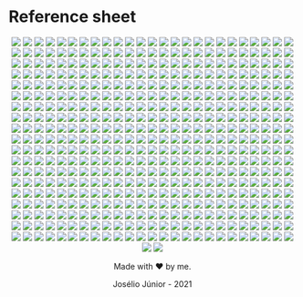 # Reference sheet
<div align="center">

![](../lang/1c-enterprise/rounded.svg) ![](../lang/4d/rounded.svg) ![](../lang/abap/rounded.svg) ![](../lang/abap-cds/rounded.svg) ![](../lang/ags-script/rounded.svg) ![](../lang/aidl/rounded.svg) ![](../lang/al/rounded.svg) ![](../lang/ampl/rounded.svg) ![](../lang/antlr/rounded.svg) ![](../lang/api-blueprint/rounded.svg) ![](../lang/apl/rounded.svg) ![](../lang/asp.net/rounded.svg) ![](../lang/ats/rounded.svg) ![](../lang/actionscript/rounded.svg) ![](../lang/ada/rounded.svg) ![](../lang/adobe-font-metrics/rounded.svg) ![](../lang/agda/rounded.svg) ![](../lang/alloy/rounded.svg) ![](../lang/alpine-abuild/rounded.svg) ![](../lang/altium-designer/rounded.svg) ![](../lang/angelscript/rounded.svg) ![](../lang/ant-build-system/rounded.svg) ![](../lang/apacheconf/rounded.svg) ![](../lang/apex/rounded.svg) ![](../lang/apollo-guidance-computer/rounded.svg) ![](../lang/applescript/rounded.svg) ![](../lang/arc/rounded.svg) ![](../lang/asciidoc/rounded.svg) ![](../lang/aspectj/rounded.svg) ![](../lang/assembly/rounded.svg) ![](../lang/astro/rounded.svg) ![](../lang/asymptote/rounded.svg) ![](../lang/augeas/rounded.svg) ![](../lang/autohotkey/rounded.svg) ![](../lang/autoit/rounded.svg) ![](../lang/avro-idl/rounded.svg) ![](../lang/awk/rounded.svg) ![](../lang/basic/rounded.svg) ![](../lang/ballerina/rounded.svg) ![](../lang/batchfile/rounded.svg) ![](../lang/beef/rounded.svg) ![](../lang/bibtex/rounded.svg) ![](../lang/bicep/rounded.svg) ![](../lang/bison/rounded.svg) ![](../lang/bitbake/rounded.svg) ![](../lang/blade/rounded.svg) ![](../lang/blitzbasic/rounded.svg) ![](../lang/blitzmax/rounded.svg) ![](../lang/bluespec/rounded.svg) ![](../lang/boo/rounded.svg) ![](../lang/boogie/rounded.svg) ![](../lang/brainfuck/rounded.svg) ![](../lang/brightscript/rounded.svg) ![](../lang/browserslist/rounded.svg) ![](../lang/c/rounded.svg) ![](../lang/c#/rounded.svg) ![](../lang/c++/rounded.svg) ![](../lang/clips/rounded.svg) ![](../lang/cmake/rounded.svg) ![](../lang/collada/rounded.svg) ![](../lang/cson/rounded.svg) ![](../lang/css/rounded.svg) ![](../lang/csv/rounded.svg) ![](../lang/cue/rounded.svg) ![](../lang/cweb/rounded.svg) ![](../lang/cabal-config/rounded.svg) ![](../lang/cap'n-proto/rounded.svg) ![](../lang/ceylon/rounded.svg) ![](../lang/chapel/rounded.svg) ![](../lang/chuck/rounded.svg) ![](../lang/cirru/rounded.svg) ![](../lang/clarion/rounded.svg) ![](../lang/classic-asp/rounded.svg) ![](../lang/clean/rounded.svg) ![](../lang/click/rounded.svg) ![](../lang/clojure/rounded.svg) ![](../lang/closure-templates/rounded.svg) ![](../lang/cloud-firestore-security-rules/rounded.svg) ![](../lang/codeql/rounded.svg) ![](../lang/coffeescript/rounded.svg) ![](../lang/coldfusion/rounded.svg) ![](../lang/coldfusion-cfc/rounded.svg) ![](../lang/common-lisp/rounded.svg) ![](../lang/common-workflow-language/rounded.svg) ![](../lang/component-pascal/rounded.svg) ![](../lang/coq/rounded.svg) ![](../lang/crystal/rounded.svg) ![](../lang/csound/rounded.svg) ![](../lang/csound-document/rounded.svg) ![](../lang/csound-score/rounded.svg) ![](../lang/cuda/rounded.svg) ![](../lang/cython/rounded.svg) ![](../lang/d/rounded.svg) ![](../lang/dm/rounded.svg) ![](../lang/dafny/rounded.svg) ![](../lang/darcs-patch/rounded.svg) ![](../lang/dart/rounded.svg) ![](../lang/dataweave/rounded.svg) ![](../lang/dhall/rounded.svg) ![](../lang/directx-3d-file/rounded.svg) ![](../lang/dockerfile/rounded.svg) ![](../lang/dogescript/rounded.svg) ![](../lang/dylan/rounded.svg) ![](../lang/e/rounded.svg) ![](../lang/ecl/rounded.svg) ![](../lang/eclipse/rounded.svg) ![](../lang/ejs/rounded.svg) ![](../lang/eq/rounded.svg) ![](../lang/easybuild/rounded.svg) ![](../lang/ecere-projects/rounded.svg) ![](../lang/editorconfig/rounded.svg) ![](../lang/eiffel/rounded.svg) ![](../lang/elixir/rounded.svg) ![](../lang/elm/rounded.svg) ![](../lang/emacs-lisp/rounded.svg) ![](../lang/emberscript/rounded.svg) ![](../lang/erlang/rounded.svg) ![](../lang/f#/rounded.svg) ![](../lang/f-asterisk/rounded.svg) ![](../lang/figlet-font/rounded.svg) ![](../lang/flux/rounded.svg) ![](../lang/factor/rounded.svg) ![](../lang/fancy/rounded.svg) ![](../lang/fantom/rounded.svg) ![](../lang/faust/rounded.svg) ![](../lang/fennel/rounded.svg) ![](../lang/filebench-wml/rounded.svg) ![](../lang/fluent/rounded.svg) ![](../lang/forth/rounded.svg) ![](../lang/fortran/rounded.svg) ![](../lang/fortran-free-form/rounded.svg) ![](../lang/freebasic/rounded.svg) ![](../lang/freemarker/rounded.svg) ![](../lang/frege/rounded.svg) ![](../lang/futhark/rounded.svg) ![](../lang/g-code/rounded.svg) ![](../lang/gaml/rounded.svg) ![](../lang/gams/rounded.svg) ![](../lang/gap/rounded.svg) ![](../lang/gcc-machine-description/rounded.svg) ![](../lang/gdscript/rounded.svg) ![](../lang/gedcom/rounded.svg) ![](../lang/glsl/rounded.svg) ![](../lang/game-maker-language/rounded.svg) ![](../lang/gemfile.lock/rounded.svg) ![](../lang/genie/rounded.svg) ![](../lang/genshi/rounded.svg) ![](../lang/gentoo-ebuild/rounded.svg) ![](../lang/gentoo-eclass/rounded.svg) ![](../lang/gerber-image/rounded.svg) ![](../lang/gherkin/rounded.svg) ![](../lang/git-attributes/rounded.svg) ![](../lang/git-config/rounded.svg) ![](../lang/glyph/rounded.svg) ![](../lang/gnuplot/rounded.svg) ![](../lang/go/rounded.svg) ![](../lang/go-checksums/rounded.svg) ![](../lang/go-module/rounded.svg) ![](../lang/golo/rounded.svg) ![](../lang/gosu/rounded.svg) ![](../lang/grace/rounded.svg) ![](../lang/gradle/rounded.svg) ![](../lang/grammatical-framework/rounded.svg) ![](../lang/graphql/rounded.svg) ![](../lang/graphviz-(dot)/rounded.svg) ![](../lang/groovy/rounded.svg) ![](../lang/groovy-server-pages/rounded.svg) ![](../lang/haproxy/rounded.svg) ![](../lang/hlsl/rounded.svg) ![](../lang/html/rounded.svg) ![](../lang/html+ecr/rounded.svg) ![](../lang/html+eex/rounded.svg) ![](../lang/html+erb/rounded.svg) ![](../lang/html+php/rounded.svg) ![](../lang/html+razor/rounded.svg) ![](../lang/http/rounded.svg) ![](../lang/hxml/rounded.svg) ![](../lang/hack/rounded.svg) ![](../lang/haml/rounded.svg) ![](../lang/handlebars/rounded.svg) ![](../lang/harbour/rounded.svg) ![](../lang/haskell/rounded.svg) ![](../lang/haxe/rounded.svg) ![](../lang/hiveql/rounded.svg) ![](../lang/holyc/rounded.svg) ![](../lang/hy/rounded.svg) ![](../lang/idl/rounded.svg) ![](../lang/igor-pro/rounded.svg) ![](../lang/ini/rounded.svg) ![](../lang/idris/rounded.svg) ![](../lang/ignore-list/rounded.svg) ![](../lang/imagej-macro/rounded.svg) ![](../lang/inno-setup/rounded.svg) ![](../lang/io/rounded.svg) ![](../lang/ioke/rounded.svg) ![](../lang/isabelle/rounded.svg) ![](../lang/isabelle-root/rounded.svg) ![](../lang/j/rounded.svg) ![](../lang/jar-manifest/rounded.svg) ![](../lang/jflex/rounded.svg) ![](../lang/json/rounded.svg) ![](../lang/json-with-comments/rounded.svg) ![](../lang/json5/rounded.svg) ![](../lang/jsonld/rounded.svg) ![](../lang/jsoniq/rounded.svg) ![](../lang/jasmin/rounded.svg) ![](../lang/java/rounded.svg) ![](../lang/java-properties/rounded.svg) ![](../lang/java-server-pages/rounded.svg) ![](../lang/javascript/rounded.svg) ![](../lang/javascript+erb/rounded.svg) ![](../lang/jinja/rounded.svg) ![](../lang/jison/rounded.svg) ![](../lang/jison-lex/rounded.svg) ![](../lang/jolie/rounded.svg) ![](../lang/jsonnet/rounded.svg) ![](../lang/julia/rounded.svg) ![](../lang/jupyter-notebook/rounded.svg) ![](../lang/krl/rounded.svg) ![](../lang/kaitai-struct/rounded.svg) ![](../lang/kakounescript/rounded.svg) ![](../lang/kicad-layout/rounded.svg) ![](../lang/kicad-legacy-layout/rounded.svg) ![](../lang/kicad-schematic/rounded.svg) ![](../lang/kotlin/rounded.svg) ![](../lang/lfe/rounded.svg) ![](../lang/llvm/rounded.svg) ![](../lang/lolcode/rounded.svg) ![](../lang/lsl/rounded.svg) ![](../lang/labview/rounded.svg) ![](../lang/lark/rounded.svg) ![](../lang/lasso/rounded.svg) ![](../lang/latte/rounded.svg) ![](../lang/less/rounded.svg) ![](../lang/lex/rounded.svg) ![](../lang/lilypond/rounded.svg) ![](../lang/liquid/rounded.svg) ![](../lang/literate-agda/rounded.svg) ![](../lang/literate-coffeescript/rounded.svg) ![](../lang/literate-haskell/rounded.svg) ![](../lang/livescript/rounded.svg) ![](../lang/logtalk/rounded.svg) ![](../lang/lookml/rounded.svg) ![](../lang/lua/rounded.svg) ![](../lang/matlab/rounded.svg) ![](../lang/maxscript/rounded.svg) ![](../lang/mlir/rounded.svg) ![](../lang/mql4/rounded.svg) ![](../lang/mql5/rounded.svg) ![](../lang/mtml/rounded.svg) ![](../lang/macaulay2/rounded.svg) ![](../lang/makefile/rounded.svg) ![](../lang/mako/rounded.svg) ![](../lang/markdown/rounded.svg) ![](../lang/marko/rounded.svg) ![](../lang/mask/rounded.svg) ![](../lang/mathematica/rounded.svg) ![](../lang/max/rounded.svg) ![](../lang/mercury/rounded.svg) ![](../lang/meson/rounded.svg) ![](../lang/metal/rounded.svg) ![](../lang/mirah/rounded.svg) ![](../lang/modelica/rounded.svg) ![](../lang/modula-2/rounded.svg) ![](../lang/modula-3/rounded.svg) ![](../lang/moonscript/rounded.svg) ![](../lang/motorola-68k-assembly/rounded.svg) ![](../lang/mustache/rounded.svg) ![](../lang/ncl/rounded.svg) ![](../lang/npm-config/rounded.svg) ![](../lang/nwscript/rounded.svg) ![](../lang/nearley/rounded.svg) ![](../lang/nemerle/rounded.svg) ![](../lang/netlinx/rounded.svg) ![](../lang/netlinx+erb/rounded.svg) ![](../lang/netlogo/rounded.svg) ![](../lang/newlisp/rounded.svg) ![](../lang/nextflow/rounded.svg) ![](../lang/nginx/rounded.svg) ![](../lang/nim/rounded.svg) ![](../lang/nit/rounded.svg) ![](../lang/nix/rounded.svg) ![](../lang/nu/rounded.svg) ![](../lang/numpy/rounded.svg) ![](../lang/nunjucks/rounded.svg) ![](../lang/ocaml/rounded.svg) ![](../lang/objectscript/rounded.svg) ![](../lang/objective-c/rounded.svg) ![](../lang/objective-c++/rounded.svg) ![](../lang/objective-j/rounded.svg) ![](../lang/odin/rounded.svg) ![](../lang/omgrofl/rounded.svg) ![](../lang/opal/rounded.svg) ![](../lang/open-policy-agent/rounded.svg) ![](../lang/opencl/rounded.svg) ![](../lang/openedge-abl/rounded.svg) ![](../lang/openqasm/rounded.svg) ![](../lang/openscad/rounded.svg) ![](../lang/org/rounded.svg) ![](../lang/oxygene/rounded.svg) ![](../lang/oz/rounded.svg) ![](../lang/p4/rounded.svg) ![](../lang/peg.js/rounded.svg) ![](../lang/php/rounded.svg) ![](../lang/plsql/rounded.svg) ![](../lang/plpgsql/rounded.svg) ![](../lang/pov-ray-sdl/rounded.svg) ![](../lang/pan/rounded.svg) ![](../lang/papyrus/rounded.svg) ![](../lang/parrot/rounded.svg) ![](../lang/pascal/rounded.svg) ![](../lang/pawn/rounded.svg) ![](../lang/pep8/rounded.svg) ![](../lang/perl/rounded.svg) ![](../lang/picolisp/rounded.svg) ![](../lang/piglatin/rounded.svg) ![](../lang/pike/rounded.svg) ![](../lang/pogoscript/rounded.svg) ![](../lang/postcss/rounded.svg) ![](../lang/postscript/rounded.svg) ![](../lang/powerbuilder/rounded.svg) ![](../lang/powershell/rounded.svg) ![](../lang/prisma/rounded.svg) ![](../lang/processing/rounded.svg) ![](../lang/prolog/rounded.svg) ![](../lang/propeller-spin/rounded.svg) ![](../lang/pug/rounded.svg) ![](../lang/puppet/rounded.svg) ![](../lang/purebasic/rounded.svg) ![](../lang/purescript/rounded.svg) ![](../lang/python/rounded.svg) ![](../lang/python-console/rounded.svg) ![](../lang/python-traceback/rounded.svg) ![](../lang/q#/rounded.svg) ![](../lang/qml/rounded.svg) ![](../lang/qt-script/rounded.svg) ![](../lang/quake/rounded.svg) ![](../lang/r/rounded.svg) ![](../lang/raml/rounded.svg) ![](../lang/rdoc/rounded.svg) ![](../lang/rexx/rounded.svg) ![](../lang/rmarkdown/rounded.svg) ![](../lang/runoff/rounded.svg) ![](../lang/racket/rounded.svg) ![](../lang/ragel/rounded.svg) ![](../lang/raku/rounded.svg) ![](../lang/rascal/rounded.svg) ![](../lang/rescript/rounded.svg) ![](../lang/reason/rounded.svg) ![](../lang/rebol/rounded.svg) ![](../lang/record-jar/rounded.svg) ![](../lang/red/rounded.svg) ![](../lang/regular-expression/rounded.svg) ![](../lang/ren'py/rounded.svg) ![](../lang/ring/rounded.svg) ![](../lang/riot/rounded.svg) ![](../lang/robotframework/rounded.svg) ![](../lang/roff/rounded.svg) ![](../lang/roff-manpage/rounded.svg) ![](../lang/rouge/rounded.svg) ![](../lang/ruby/rounded.svg) ![](../lang/rust/rounded.svg) ![](../lang/sas/rounded.svg) ![](../lang/scss/rounded.svg) ![](../lang/sparql/rounded.svg) ![](../lang/sqf/rounded.svg) ![](../lang/sql/rounded.svg) ![](../lang/sqlpl/rounded.svg) ![](../lang/srecode-template/rounded.svg) ![](../lang/svg/rounded.svg) ![](../lang/saltstack/rounded.svg) ![](../lang/sass/rounded.svg) ![](../lang/scala/rounded.svg) ![](../lang/scaml/rounded.svg) ![](../lang/scheme/rounded.svg) ![](../lang/scilab/rounded.svg) ![](../lang/self/rounded.svg) ![](../lang/shaderlab/rounded.svg) ![](../lang/shell/rounded.svg) ![](../lang/shen/rounded.svg) ![](../lang/singularity/rounded.svg) ![](../lang/slash/rounded.svg) ![](../lang/slice/rounded.svg) ![](../lang/slim/rounded.svg) ![](../lang/smpl/rounded.svg) ![](../lang/smalltalk/rounded.svg) ![](../lang/smarty/rounded.svg) ![](../lang/solidity/rounded.svg) ![](../lang/sourcepawn/rounded.svg) ![](../lang/squirrel/rounded.svg) ![](../lang/stan/rounded.svg) ![](../lang/standard-ml/rounded.svg) ![](../lang/starlark/rounded.svg) ![](../lang/stata/rounded.svg) ![](../lang/stringtemplate/rounded.svg) ![](../lang/stylus/rounded.svg) ![](../lang/subrip-text/rounded.svg) ![](../lang/sugarss/rounded.svg) ![](../lang/supercollider/rounded.svg) ![](../lang/svelte/rounded.svg) ![](../lang/swift/rounded.svg) ![](../lang/systemverilog/rounded.svg) ![](../lang/ti-program/rounded.svg) ![](../lang/tla/rounded.svg) ![](../lang/toml/rounded.svg) ![](../lang/tsql/rounded.svg) ![](../lang/tsv/rounded.svg) ![](../lang/tsx/rounded.svg) ![](../lang/txl/rounded.svg) ![](../lang/tcl/rounded.svg) ![](../lang/tex/rounded.svg) ![](../lang/terra/rounded.svg) ![](../lang/textmate-properties/rounded.svg) ![](../lang/textile/rounded.svg) ![](../lang/thrift/rounded.svg) ![](../lang/turing/rounded.svg) ![](../lang/twig/rounded.svg) ![](../lang/typescript/rounded.svg) ![](../lang/unified-parallel-c/rounded.svg) ![](../lang/unity3d-asset/rounded.svg) ![](../lang/uno/rounded.svg) ![](../lang/unrealscript/rounded.svg) ![](../lang/urweb/rounded.svg) ![](../lang/v/rounded.svg) ![](../lang/vba/rounded.svg) ![](../lang/vbscript/rounded.svg) ![](../lang/vcl/rounded.svg) ![](../lang/vhdl/rounded.svg) ![](../lang/vala/rounded.svg) ![](../lang/valve-data-format/rounded.svg) ![](../lang/verilog/rounded.svg) ![](../lang/vim-help-file/rounded.svg) ![](../lang/vim-script/rounded.svg) ![](../lang/vim-snippet/rounded.svg) ![](../lang/visual-basic-.net/rounded.svg) ![](../lang/volt/rounded.svg) ![](../lang/vue/rounded.svg) ![](../lang/web-ontology-language/rounded.svg) ![](../lang/webassembly/rounded.svg) ![](../lang/wikitext/rounded.svg) ![](../lang/windows-registry-entries/rounded.svg) ![](../lang/wollok/rounded.svg) ![](../lang/world-of-warcraft-addon-data/rounded.svg) ![](../lang/x10/rounded.svg) ![](../lang/xc/rounded.svg) ![](../lang/xml/rounded.svg) ![](../lang/xml-property-list/rounded.svg) ![](../lang/xquery/rounded.svg) ![](../lang/xslt/rounded.svg) ![](../lang/xojo/rounded.svg) ![](../lang/xonsh/rounded.svg) ![](../lang/xtend/rounded.svg) ![](../lang/yaml/rounded.svg) ![](../lang/yara/rounded.svg) ![](../lang/yasnippet/rounded.svg) ![](../lang/yacc/rounded.svg) ![](../lang/zap/rounded.svg) ![](../lang/zil/rounded.svg) ![](../lang/zenscript/rounded.svg) ![](../lang/zephir/rounded.svg) ![](../lang/zig/rounded.svg) ![](../lang/zimpl/rounded.svg) ![](../lang/ec/rounded.svg) ![](../lang/fish/rounded.svg) ![](../lang/jq/rounded.svg) ![](../lang/mirc-script/rounded.svg) ![](../lang/mcfunction/rounded.svg) ![](../lang/mupad/rounded.svg) ![](../lang/nanorc/rounded.svg) ![](../lang/nesc/rounded.svg) ![](../lang/ooc/rounded.svg) ![](../lang/q/rounded.svg) ![](../lang/restructuredtext/rounded.svg) ![](../lang/sed/rounded.svg) ![](../lang/wdl/rounded.svg) ![](../lang/wisp/rounded.svg) ![](../lang/xbase/rounded.svg)



Made with ❤ by me.

Josélio Júnior - 2021

</div>